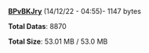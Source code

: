 [**BPvBKJry**](/data/BPvBKJry.txt) (14/12/22 - 04:55)- 1147 bytes

**Total Datas**: 8870

**Total Size**: 53.01 MB / 53.0 MB